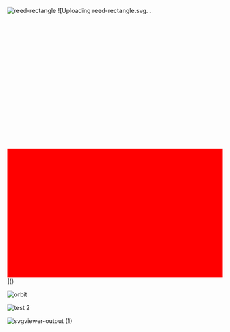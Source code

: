 ![reed-rectangle](https://github.com/glentiktak/DJ-as-Code/assets/11195748/d49499fa-683d-4cad-bd39-b32cbc153606)
![Uploading reed-rectangle.svg…<svg width="100%" height="300px" version="1.1" xmlns="http://www.w3.org/2000/svg" xmlns:xlink="http://www.w3.org/1999/xlink">
  <div style="height:300px; background-color:red;">
    <path d="M140.698575,97.9489174 L123.818625,148 L117.834975,148 L134.714925,97.9489174 L140.698575,97.9489174 Z M151.96455,97.9489174 L135.0846,148 L129.10095,148 L145.9809,97.9489174 L151.96455,97.9489174 Z M120.492675,94 C124.281675,94.0522149 127.6794,96.2010579 129.360825,99.4899256 L127.1232,106.105372 L125.82855,102.149091 C125.0289,99.8634628 122.87475,98.3159835 120.437775,98.280281 L117.0441,98.2796116 C114.5718,98.2796116 112.37625,99.836686 111.56715,102.149091 L108.744525,110.777711 C108.4653,111.632116 108.75285,112.565512 109.45755,113.118455 L118.698075,119.791471 L123.722325,116.164322 L117.098775,135.752041 C114.5052,142.778066 107.766675,147.818364 99.826425,147.946223 L99.46665,147.948678 L99.46665,143.997306 L99.516825,143.997306 C105.586425,143.997306 110.79945,140.352975 113.06115,135.146215 C112.295925,136.065554 111.403125,136.905231 110.387025,137.638917 C103.93785,142.29519 94.937175,140.935149 90.165375,134.626298 L90,134.40338 L93.216825,132.080711 L93.2391,132.111058 C96.68115,136.819099 103.312125,137.862727 108.04995,134.442207 C109.837125,133.151785 111.099825,131.410174 111.794175,129.488934 C108.299925,133.150223 102.5307,133.758727 98.3115,130.712636 C93.76785,127.432025 92.7252,121.142587 95.940225,116.591636 L96.053625,116.434322 L99.27045,118.756992 L99.25605,118.776851 C97.21215,121.572355 97.83585,125.484901 100.6488,127.515926 C103.46175,129.546727 107.399025,128.927066 109.4427,126.131785 C111.456,123.377785 110.8809,119.539769 108.173925,117.484645 L106.994925,116.634033 C104.765175,115.024074 103.8123,112.189521 104.609025,109.577215 L104.647725,109.454934 L107.432325,100.938777 C108.770625,96.8452645 112.582575,94.0593554 116.903025,94 L120.492675,94 Z M122.140575,106.417992 C123.238575,106.417992 124.128675,107.302521 124.128675,108.393678 C124.128675,109.484835 123.238575,110.369364 122.140575,110.369364 C121.042575,110.369364 120.152475,109.484835 120.152475,108.393678 C120.152475,107.302521 121.042575,106.417992 122.140575,106.417992 Z M115.255125,106.417992 C116.353125,106.417992 117.243225,107.302521 117.243225,108.393678 C117.243225,109.484835 116.353125,110.369364 115.255125,110.369364 C114.157125,110.369364 113.267025,109.484835 113.267025,108.393678 C113.267025,107.302521 114.157125,106.417992 115.255125,106.417992 Z" id="Shape" fill="#FFFFFF"></path>
  </div>
</svg>]()

![orbit](https://github.com/glentiktak/DJ-as-Code/assets/11195748/4def8e60-0745-434e-9660-6fe51be6a5e0)

![test 2](https://github.com/glentiktak/DJ-as-Code/assets/11195748/1b38baaa-9416-4537-b268-c4829b3831db)

![svgviewer-output (1)](https://github.com/glentiktak/DJ-as-Code/assets/11195748/a59ae3e0-b393-4bf3-9ee5-6bb39c3c0ea0)



